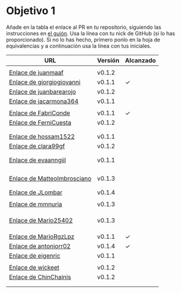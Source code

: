 # Objetivo 1

Añade en la tabla el enlace al PR en *tu* repositorio, siguiendo las
instrucciones en [el guión](http://jj.github.io/IV/documentos/proyecto/1.Planificacion). Usa
la línea con tu nick de GitHub (si lo has proporcionado). Si no lo has hecho,
primero ponlo en la hoja de equivalencias y a continuación usa la línea con tus
iniciales.

| URL                                                                                           | Versión | Alcanzado |
|-----------------------------------------------------------------------------------------------|---------|-----------|
| <!-- Enlace de A E S -->                                                                      |         |           |
| [Enlace de juanmaaf](https://github.com/juanmaaf/MoneyController/pull/6)                      | v0.1.2  |           |
| [Enlace de giorgiogiovanni](https://github.com/giorgiogiovanni/PacketManager/pull/5)          | v0.1.1  | ✓         |
| [Enlace de juanbarearojo](https://github.com/juanbarearojo/privateChef/pull/2)                | v0.1.2  |           |
| [Enlace de jacarmona364](https://github.com/jacarmona364/Riskalc/pull/2)                      | v0.1.1  |           |
| <!-- Enlace de lmchaves -->                                                                   |         |           |
| [Enlace de FabriConde](https://github.com/FabriConde/IV-2024-2025/pull/4)                     | v0.1.1  | ✓         |
| [Enlace de FerniCuesta](https://github.com/FerniCuesta/DrivePlanner/pull/2)                   | v0.1.2  |           |
| <!-- Enlace de "1E04" -->                                                                     |         |           |
| <!-- Enlace de adiazcencillo -->                                                              |         |           |
| [Enlace de hossam1522](https://github.com/hossam1522/ModaTrack/pull/7)                        | v0.1.1  |           |
| [Enlace de clara99gf](https://github.com/clara99gf/easy-gains/pull/7)                         | v0.1.2  |           |
| <!-- Enlace de Antoniogm03 -->                                                                |         |           |
| <!-- Enlace de SantiGarvin -->                                                                |         |           |
| [Enlace de evaanngiil](https://github.com/evaanngiil/WishfulGiving/pull/10)                   | v0.1.1  |           |
| <!-- Enlace de blancagiron -->                                                                |         |           |
| <!-- Enlace de GaelGoncalvesAlba -->                                                          |         |           |
| <!-- Enlace de abbonno -->                                                                    |         |           |
| <!-- Enlace de davidgutierrezperez -->                                                        |         |           |
| [Enlace de MatteoImbrosciano](https://github.com/MatteoImbrosciano/Medication-Management/pull/3)| v0.1.3|           |
| <!-- Enlace de Katakuri00 -->                                                                 |         |           |
| <!-- Enlace de MCL-2024 -->                                                                   |         |           |
| [Enlace de JLombar](https://github.com/JLombar/HorariosAutomatricula/pull/2)                  | v0.1.4  |           |
| <!-- Enlace de joselopez10014 -->                                                             |         |           |
| [Enlace de mmnuria](https://github.com/mmnuria/PersonalSportCalendary/pull/6)                 | v0.1.3  |           |
| <!-- Enlace de M S C -->                                                                      |         |           |
| <!-- Enlace de javiernavacapa -->                                                             |         |           |
| <!-- Enlace de Carlosmapego8 -->                                                              |         |           |
| [Enlace de Mario25402](https://github.com/Mario25402/AskETSIIT/pull/9)                        | v0.1.3  |           |
| <!-- Enlace de Pablorc7 -->                                                                   |         |           |
| <!-- Enlace de mrh117 -->                                                                     |         |           |
| <!-- Enlace de LuRDR -->                                                                      |         |           |
| [Enlace de MarioRgzLpz](https://github.com/MarioRgzLpz/ArbitrageBets/pull/5)                  | v0.1.1  | ✓         |
| [Enlace de antoniorr02](https://github.com/antoniorr02/MenuConsulter/pull/3)                  | v0.1.4  | ✓         |
| [Enlace de eigenric](https://github.com/eigenric/bibliofetch/pull/5)                          | v0.1.1  |           |
| <!-- Enlace de enger2003 -->                                                                  |         |           |
| [Enlace de wickeet](https://github.com/wickeet/Tripoli/pull/2)                                | v0.1.2  |           |
| [Enlace de ChinChainis](https://github.com/ChinChainis/Proyecto_Reparahorarios_IV2425/pull/5) | v0.1.2  |           |
| <!-- Enlace de anavaln -->                                                                    |         |           |
| <!-- Enlace de pablotl0 -->                                                                   |         |           |

